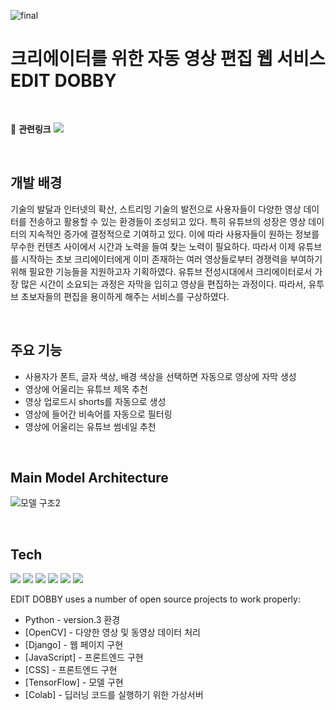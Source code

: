 ![final](https://user-images.githubusercontent.com/79674119/164652365-de9154be-72b8-4b97-a614-7e6f73370ac4.png)


# 크리에이터를 위한  자동 영상 편집 웹 서비스 EDIT DOBBY
<br/>

:link: **관련링크** <a href="https://drive.google.com/file/d/1fzgPNdyGTnzvcMkRXTbUQq1-1Dv0BtUc/view?usp=sharing"><img src="https://img.shields.io/badge/Poster-3766AB?style=flat-square&color=blue&link=내링크"/></a>

<br/>

## 개발 배경

기술의 발달과 인터넷의 확산, 스트리밍 기술의 발전으로 사용자들이 다양한 영상 데이터를 전송하고 활용할 수 있는 환경들이 조성되고 있다. 특히 유튜브의 성장은 영상 데이터의 지속적인 증가에 결정적으로 기여하고 있다. 이에 따라 사용자들이 원하는 정보를 무수한 컨텐츠 사이에서 시간과 노력을 들여 찾는 노력이 필요하다. 따라서 이제 유튜브를 시작하는 초보 크리에이터에게 이미 존재하는 여러 영상들로부터 경쟁력을 부여하기 위해 필요한 기능들을 지원하고자 기획하였다. 유튜브 전성시대에서 크리에이터로서 가장 많은 시간이 소요되는 과정은 자막을 입히고 영상을 편집하는 과정이다. 따라서, 유투브 초보자들의 편집을 용이하게 해주는 서비스를 구상하였다. 

<br/>

## 주요 기능

- 사용자가 폰트, 글자 색상, 배경 색상을 선택하면 자동으로 영상에 자막 생성
- 영상에 어울리는 유튜브 제목 추천
- 영상 업로드시 shorts를 자동으로 생성
- 영상에 들어간 비속어를 자동으로 필터링
- 영상에 어울리는 유튜브 썸네일 추천 

<br/>

## Main Model Architecture

![모델 구조2](https://user-images.githubusercontent.com/79674119/167116303-608e0b91-1c72-4fd3-bde6-372ad059a8d2.png)
  
  
<br/>
  
## Tech
<img src="https://img.shields.io/badge/Python-3766AB?style=flat-square&logo=Python&logoColor=white"/></a>
<img src="https://img.shields.io/badge/OpenCV-3766AB?style=flat-square&logo=OpenCV&logoColor=49FF00&color=red"/></a>
<img src="https://img.shields.io/badge/Django-3766AB?style=flat-square&color=84DFFF"/></a>
<img src="https://img.shields.io/badge/JavaScript-3766AB?style=flat-square&logo=React&logoColor=black&color=84DFFF"/></a>
<img src="https://img.shields.io/badge/CSS-3766AB?style=flat-square&color=grey"/></a>
<img src="https://img.shields.io/badge/TensorFlow-3766AB?style=flat-square&logo=TensorFlow&logoColor=yellow&color=orange"/></a>

EDIT DOBBY uses a number of open source projects to work properly:

- Python - version.3 환경
- [OpenCV] - 다양한 영상 및 동영상 데이터 처리
- [Django] - 웹 페이지 구현
- [JavaScript] - 프론트엔드 구현
- [CSS] - 프론트엔드 구현
- [TensorFlow] - 모델 구현
- [Colab] - 딥러닝 코드를 실행하기 위한 가상서버



